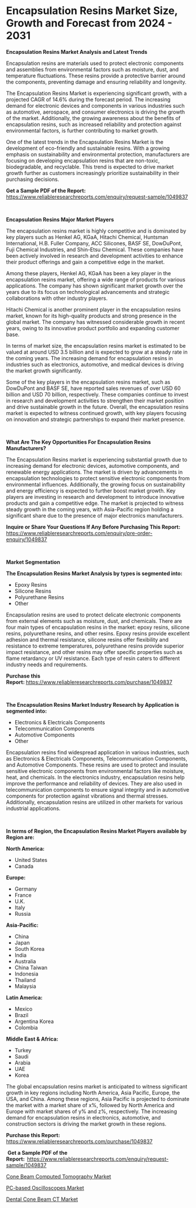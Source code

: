 <p><h1>Encapsulation Resins Market Size, Growth and Forecast from 2024 - 2031</h1></p><p><strong>Encapsulation Resins Market Analysis and Latest Trends</strong></p>
<p><p>Encapsulation resins are materials used to protect electronic components and assemblies from environmental factors such as moisture, dust, and temperature fluctuations. These resins provide a protective barrier around the components, preventing damage and ensuring reliability and longevity. </p><p>The Encapsulation Resins Market is experiencing significant growth, with a projected CAGR of 14.6% during the forecast period. The increasing demand for electronic devices and components in various industries such as automotive, aerospace, and consumer electronics is driving the growth of the market. Additionally, the growing awareness about the benefits of encapsulation resins, such as increased reliability and protection against environmental factors, is further contributing to market growth.</p><p>One of the latest trends in the Encapsulation Resins Market is the development of eco-friendly and sustainable resins. With a growing emphasis on sustainability and environmental protection, manufacturers are focusing on developing encapsulation resins that are non-toxic, biodegradable, and recyclable. This trend is expected to drive market growth further as customers increasingly prioritize sustainability in their purchasing decisions.</p></p>
<p><strong>Get a Sample PDF of the Report:&nbsp;</strong> <a href="https://www.reliableresearchreports.com/enquiry/request-sample/1049837">https://www.reliableresearchreports.com/enquiry/request-sample/1049837</a></p>
<p>&nbsp;</p>
<p><strong>Encapsulation Resins Major Market Players</strong></p>
<p><p>The encapsulation resins market is highly competitive and is dominated by key players such as Henkel AG, KGaA, Hitachi Chemical, Huntsman International, H.B. Fuller Company, ACC Silicones, BASF SE, DowDuPont, Fuji Chemical Industries, and Shin-Etsu Chemical. These companies have been actively involved in research and development activities to enhance their product offerings and gain a competitive edge in the market.</p><p>Among these players, Henkel AG, KGaA has been a key player in the encapsulation resins market, offering a wide range of products for various applications. The company has shown significant market growth over the years due to its focus on technological advancements and strategic collaborations with other industry players.</p><p>Hitachi Chemical is another prominent player in the encapsulation resins market, known for its high-quality products and strong presence in the global market. The company has witnessed considerable growth in recent years, owing to its innovative product portfolio and expanding customer base.</p><p>In terms of market size, the encapsulation resins market is estimated to be valued at around USD 3.5 billion and is expected to grow at a steady rate in the coming years. The increasing demand for encapsulation resins in industries such as electronics, automotive, and medical devices is driving the market growth significantly.</p><p>Some of the key players in the encapsulation resins market, such as DowDuPont and BASF SE, have reported sales revenues of over USD 60 billion and USD 70 billion, respectively. These companies continue to invest in research and development activities to strengthen their market position and drive sustainable growth in the future. Overall, the encapsulation resins market is expected to witness continued growth, with key players focusing on innovation and strategic partnerships to expand their market presence.</p></p>
<p>&nbsp;</p>
<p><strong>What Are The Key Opportunities For Encapsulation Resins Manufacturers?</strong></p>
<p><p>The Encapsulation Resins market is experiencing substantial growth due to increasing demand for electronic devices, automotive components, and renewable energy applications. The market is driven by advancements in encapsulation technologies to protect sensitive electronic components from environmental influences. Additionally, the growing focus on sustainability and energy efficiency is expected to further boost market growth. Key players are investing in research and development to introduce innovative products and gain a competitive edge. The market is projected to witness steady growth in the coming years, with Asia-Pacific region holding a significant share due to the presence of major electronics manufacturers.</p></p>
<p><strong>Inquire or Share Your Questions If Any Before Purchasing This Report:</strong> <a href="https://www.reliableresearchreports.com/enquiry/pre-order-enquiry/1049837">https://www.reliableresearchreports.com/enquiry/pre-order-enquiry/1049837</a></p>
<p>&nbsp;</p>
<p><strong>Market Segmentation</strong></p>
<p><strong>The Encapsulation Resins Market Analysis by types is segmented into:</strong></p>
<p><ul><li>Epoxy Resins</li><li>Silicone Resins</li><li>Polyurethane Resins</li><li>Other</li></ul></p>
<p><p>Encapsulation resins are used to protect delicate electronic components from external elements such as moisture, dust, and chemicals. There are four main types of encapsulation resins in the market: epoxy resins, silicone resins, polyurethane resins, and other resins. Epoxy resins provide excellent adhesion and thermal resistance, silicone resins offer flexibility and resistance to extreme temperatures, polyurethane resins provide superior impact resistance, and other resins may offer specific properties such as flame retardancy or UV resistance. Each type of resin caters to different industry needs and requirements.</p></p>
<p><strong>Purchase this Report:&nbsp;</strong><a href="https://www.reliableresearchreports.com/purchase/1049837">https://www.reliableresearchreports.com/purchase/1049837</a></p>
<p>&nbsp;</p>
<p><strong>The Encapsulation Resins Market Industry Research by Application is segmented into:</strong></p>
<p><ul><li>Electronics & Electricals Components</li><li>Telecommunication Components</li><li>Automotive Components</li><li>Other</li></ul></p>
<p><p>Encapsulation resins find widespread application in various industries, such as Electronics & Electricals Components, Telecommunication Components, and Automotive Components. These resins are used to protect and insulate sensitive electronic components from environmental factors like moisture, heat, and chemicals. In the electronics industry, encapsulation resins help improve the performance and reliability of devices. They are also used in telecommunication components to ensure signal integrity and in automotive components for protection against vibrations and thermal stresses. Additionally, encapsulation resins are utilized in other markets for various industrial applications.</p></p>
<p>&nbsp;</p>
<p><strong>In terms of Region, the Encapsulation Resins Market Players available by Region are:</strong></p>
<p>
    <p> <strong> North America: </strong>
        <ul>
            <li>United States</li>
            <li>Canada</li>
        </ul>
        </p> 
    <p> <strong> Europe: </strong>
        <ul>
            <li>Germany</li>
            <li>France</li>
            <li>U.K.</li>
            <li>Italy</li>
            <li>Russia</li>
        </ul>
        </p> 
    <p> <strong> Asia-Pacific: </strong>
        <ul>
            <li>China</li>
            <li>Japan</li>
            <li>South Korea</li>
            <li>India</li>
            <li>Australia</li>
            <li>China Taiwan</li>
            <li>Indonesia</li>
            <li>Thailand</li>
            <li>Malaysia</li>
        </ul>
        </p> 
    <p> <strong> Latin America: </strong>
        <ul>
            <li>Mexico</li>
            <li>Brazil</li>
            <li>Argentina Korea</li>
            <li>Colombia</li>
        </ul>
        </p> 
    <p> <strong> Middle East & Africa: </strong>
        <ul>
            <li>Turkey</li>
            <li>Saudi</li>
            <li>Arabia</li>
            <li>UAE</li>
            <li>Korea</li>
        </ul>
    </p>
    </p>
<p><p>The global encapsulation resins market is anticipated to witness significant growth in key regions including North America, Asia Pacific, Europe, the USA, and China. Among these regions, Asia Pacific is projected to dominate the market with a market share of x%, followed by North America and Europe with market shares of y% and z%, respectively. The increasing demand for encapsulation resins in electronics, automotive, and construction sectors is driving the market growth in these regions.</p></p>
<p><strong>Purchase this Report: </strong><a href="https://www.reliableresearchreports.com/purchase/1049837">https://www.reliableresearchreports.com/purchase/1049837</a></p>
<p>&nbsp;<strong>Get a Sample PDF of the Report:&nbsp;&nbsp;</strong><a href="https://www.reliableresearchreports.com/enquiry/request-sample/1049837">https://www.reliableresearchreports.com/enquiry/request-sample/1049837</a></p>
<p><strong></strong></p>
<p><p><a href="https://view.publitas.com/reportprime-1/cone-beam-computed-tomography-market-size-growing-and-forecasted-for-period-from-2023-2030-and-provides-complete-market-analysis-of-this-market/">Cone Beam Computed Tomography Market</a></p><p><a href="https://view.publitas.com/reportprime-1/pc-based-oscilloscopes-market-a-comprehensive-report-of-its-market-share-growth-trends-2023-2030/">PC-based Oscilloscopes Market</a></p><p><a href="https://view.publitas.com/reportprime-1/dental-cone-beam-ct-market-research-report-provides-thorough-industry-overview-which-offers-an-in-depth-analysis-of-product-trends-and-new-market-divisions/">Dental Cone Beam CT Market</a></p></p>